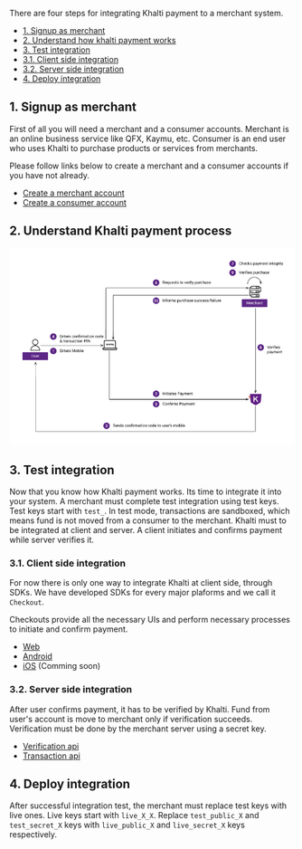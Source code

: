 There are four steps for integrating Khalti payment to a merchant system.

- [1. Signup as merchant](#1-signup-as-merchant)
- [2. Understand how khalti payment works](#2-understand-khalti-payment-process)
- [3. Test integration](#3-test-integration)
- [3.1. Client side integration](#31-client-side-integration)
- [3.2. Server side integration](#32-server-side-integration)
- [4. Deploy integration](#4-deploy-integration)

## 1. Signup as merchant
First of all you will need a merchant and a consumer accounts.
Merchant is an online business service like QFX, Kaymu, etc.
Consumer is an end user who uses Khalti to purchase products or services from merchants.

Please follow links below to create a merchant and a consumer accounts if you have not already.

- [Create a merchant account](https://khalti.com/join/merchant/)
- [Create a consumer account](https://khalti.com/join/)

## 2. Understand Khalti payment process

![Khalti payment overview](./img/khalti-payment-overview.png)

## 3. Test integration
Now that you know how Khalti payment works. Its time to integrate it into your system.
A merchant must complete test integration using test keys. Test keys start with `test_`.
In test mode, transactions are sandboxed, which means fund is not moved from a consumer to the merchant.
Khalti must to be integrated at client and server. A client initiates and confirms payment while server verifies it.

### 3.1. Client side integration
For now there is only one way to integrate Khalti at client side, through SDKs.
We have developed SDKs for every major plaforms and we call it `Checkout`.

Checkouts provide all the necessary UIs and perform necessary processes to initiate and confirm payment.

- [Web](./checkout/web.md)
- [Android](./checkout/android.md)
- [iOS](./checkout/ios.md) (Comming soon)

### 3.2. Server side integration
After user confirms payment, it has to be verified by Khalti.
Fund from user's account is move to merchant only if verification succeeds.
Verification must be done by the merchant server using a secret key.

- [Verification api](./api/verification.md)
- [Transaction api](./api/transaction.md)

## 4. Deploy integration
After successful integration test, the merchant must replace test keys with live ones.
Live keys start with `live_X_X`. Replace `test_public_X` and `test_secret_X` keys with `live_public_X` and `live_secret_X` keys respectively.
